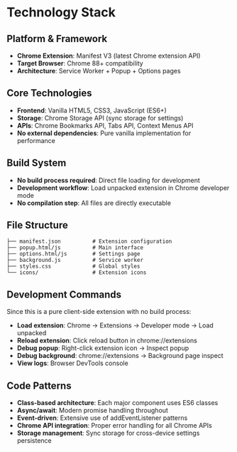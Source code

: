 # Technology Stack

## Platform & Framework
- **Chrome Extension**: Manifest V3 (latest Chrome extension API)
- **Target Browser**: Chrome 88+ compatibility
- **Architecture**: Service Worker + Popup + Options pages

## Core Technologies
- **Frontend**: Vanilla HTML5, CSS3, JavaScript (ES6+)
- **Storage**: Chrome Storage API (sync storage for settings)
- **APIs**: Chrome Bookmarks API, Tabs API, Context Menus API
- **No external dependencies**: Pure vanilla implementation for performance

## Build System
- **No build process required**: Direct file loading for development
- **Development workflow**: Load unpacked extension in Chrome developer mode
- **No compilation step**: All files are directly executable

## File Structure
```
├── manifest.json          # Extension configuration
├── popup.html/js          # Main interface
├── options.html/js        # Settings page  
├── background.js          # Service worker
├── styles.css             # Global styles
└── icons/                 # Extension icons
```

## Development Commands
Since this is a pure client-side extension with no build process:

- **Load extension**: Chrome → Extensions → Developer mode → Load unpacked
- **Reload extension**: Click reload button in chrome://extensions
- **Debug popup**: Right-click extension icon → Inspect popup
- **Debug background**: chrome://extensions → Background page inspect
- **View logs**: Browser DevTools console

## Code Patterns
- **Class-based architecture**: Each major component uses ES6 classes
- **Async/await**: Modern promise handling throughout
- **Event-driven**: Extensive use of addEventListener patterns
- **Chrome API integration**: Proper error handling for all Chrome APIs
- **Storage management**: Sync storage for cross-device settings persistence